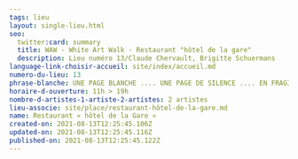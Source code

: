 ```yaml
---
tags: lieu
layout: single-lieu.html
seo:
  twitter:card: summary
  title: WAW - White Art Walk - Restaurant "hôtel de la gare"
  description: Lieu numéro 13/Claude Chervault, Brigitte Schuermans
language-link-choisir-accueil: site/index/accueil.md
numero-du-lieu: 13
phrase-blanche: UNE PAGE BLANCHE .... UNE PAGE DE SILENCE .... EN FRAGILE IMMOBILITÉ
horaire-d-ouverture: 11h > 19h
nombre-d-artistes-1-artiste-2-artistes: 2 artistes
lieu-associe: site/place/restaurant-hôtel-de-la-gare.md
name: Restaurant « hôtel de la Gare »
created-on: 2021-08-13T12:25:45.106Z
updated-on: 2021-08-13T12:25:45.116Z
published-on: 2021-08-13T12:25:45.122Z
---
```

